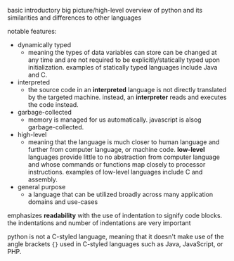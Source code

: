 basic introductory big picture/high-level overview of python and its similarities and differences to other languages

notable features:
* dynamically typed
  * meaning the types of data variables can store can be changed at any time and are not required to be explicitly/statically typed upon initialization. examples of statically typed languages include Java and C.
* interpreted
  * the source code in an **interpreted** language is not directly translated by the targeted machine. instead, an **interpreter** reads and executes the code instead.
* garbage-collected
  * memory is managed for us automatically. javascript is alsog garbage-collected.
* high-level
  * meaning that the language is much closer to human language and further from computer language, or machine code. **low-level** languages provide little to no abstraction from computer language and whose commands or functions map closely to processor instructions. examples of low-level languages include C and assembly.
* general purpose
  * a language that can be utilized broadly across many application domains and use-cases

emphasizes **readability** with the use of indentation to signify code blocks. the indentations and number of indentations are very important

python is not a C-styled language, meaning that it doesn't make use of the angle brackets `{}` used in C-styled languages such as Java, JavaScript, or PHP.



